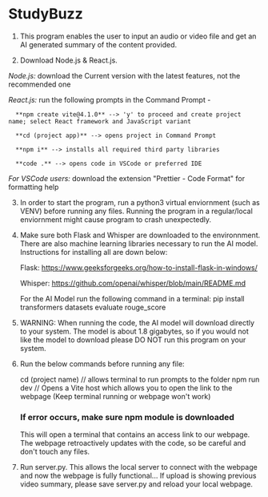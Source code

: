 # StudyBuzz

1. This program enables the user to input an audio or video file and get an AI generated summary of the content provided. 

2.  Download Node.js & React.js.

   _Node.js:_ download the Current version with the latest features, not the recommended one
   
   _React.js:_ run the following prompts in the Command Prompt -
   
      **npm create vite@4.1.0** --> 'y' to proceed and create project name; select React framework and JavaScript variant
      
      **cd (project app)** --> opens project in Command Prompt
      
      **npm i** --> installs all required third party libraries
      
      **code .** --> opens code in VSCode or preferred IDE
      
   _For VSCode users:_ download the extension "Prettier - Code Format" for formatting help

3. In order to start the program, run a python3 virtual enviornment (such as VENV) before running any files. Running the program in a regular/local enviornment might cause program to crash unexpectedly.

4. Make sure both Flask and Whisper are downloaded to the environnment. There are also machine learning libraries necessary to run the AI model.
   Instructions for installing all are down below:
   
   Flask: https://www.geeksforgeeks.org/how-to-install-flask-in-windows/
   
   Whisper: https://github.com/openai/whisper/blob/main/README.md
   
   For the AI Model run the following command in a terminal: pip install transformers datasets evaluate rouge_score

5. WARNING: When running the code, the AI model will download directly to your system. The model is about 1.8 gigabytes, so if you would not like the model to download please     DO NOT run this program on your system.    

6. Run the below commands before running any file:
   
    cd (project name)  // allows terminal to run prompts to the folder
    npm run dev    // Opens a Vite host which allows you to open the link to the webpage (Keep terminal running or webpage won't work)
    ### If error occurs, make sure npm module is downloaded ###

   This will open a terminal that contains an access link to our webpage. The webpage retroactively updates with the code, so be careful and don't touch any files.

7. Run server.py. This allows the local server to connect with the webpage and now the webpage is fully functional...
If upload is showing previous video summary, please save server.py and reload your local webpage.
